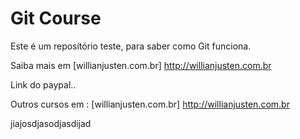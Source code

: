 # Git Course

Este é um reposítório teste, para saber como Git funciona. 

Saiba mais em [willianjusten.com.br] http://willianjusten.com.br

Link do paypal..

Outros cursos em : [willianjusten.com.br] http://willianjusten.com.br

jiajosdjasodjasdijad

